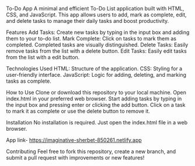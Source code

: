 To-Do App
A minimal and efficient To-Do List application built with HTML, CSS, and JavaScript. This app allows users to add, mark as complete, edit, and delete tasks to manage their daily tasks and boost productivity.

Features
Add Tasks: Create new tasks by typing in the input box and adding them to your to-do list.
Mark Complete: Click on tasks to mark them as completed. Completed tasks are visually distinguished.
Delete Tasks: Easily remove tasks from the list with a delete button.
Edit Tasks: Easily edit tasks from the list with a edit button.

Technologies Used
HTML: Structure of the application.
CSS: Styling for a user-friendly interface.
JavaScript: Logic for adding, deleting, and marking tasks as complete.

How to Use
Clone or download this repository to your local machine.
Open index.html in your preferred web browser.
Start adding tasks by typing in the input box and pressing enter or clicking the add button.
Click on a task to mark it as complete or use the delete button to remove it.

Installation
No installation is required. Just open the index.html file in a web browser.

App link-
https://imaginative-sherbet-850261.netlify.app

Contributing
Feel free to fork this repository, create a new branch, and submit a pull request with improvements or new features!
